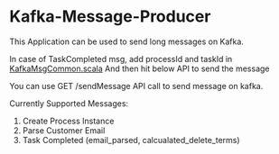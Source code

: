 # Kafka-Message-Producer

This Application can be used to send long messages on Kafka.

In case of TaskCompleted msg, add processId and taskId in [KafkaMsgCommon.scala](/app/messages/KafkaMsgCommon.scala)
And then hit below API to send the message

You can use GET /sendMessage API call to send message on kafka.

Currently Supported Messages:
1. Create Process Instance
2. Parse Customer Email
3. Task Completed (email_parsed, calcualated_delete_terms)